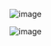 ![image](https://github.com/rafaelsouzagomes/video-call-transcript-real-time/assets/41433728/803d0db2-5b35-42e3-b04a-79d03cda8fb8)

![image](https://github.com/rafaelsouzagomes/video-call-transcript-real-time/assets/41433728/0ebce5bf-c1a0-4248-aa18-d4055bb6c5c3)

